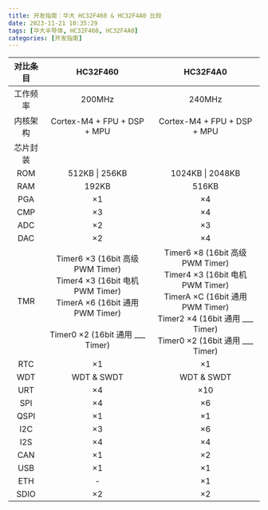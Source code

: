 ```yaml
---
title: 开发指南：华大 HC32F460 & HC32F4A0 比较
date: 2023-11-21 10:35:29
tags: [华大半导体, HC32F460, HC32F4A0]
categories: [开发指南]
---
```


| 对比条目 |                                                                      HC32F460                                                                       |                                                                                          HC32F4A0                                                                                          |
| :------: | :-------------------------------------------------------------------------------------------------------------------------------------------------: | :----------------------------------------------------------------------------------------------------------------------------------------------------------------------------------------: |
| 工作频率 |                                                                       200MHz                                                                        |                                                                                           240MHz                                                                                           |
| 内核架构 |                                                             Cortex-M4 + FPU + DSP + MPU                                                             |                                                                                Cortex-M4 + FPU + DSP + MPU                                                                                 |
| 芯片封装 |                                                                                                                                                     |                                                                                                                                                                                            |
|   ROM    |                                                                   512KB \| 256KB                                                                    |                                                                                      1024KB \| 2048KB                                                                                      |
|   RAM    |                                                                        192KB                                                                        |                                                                                           516KB                                                                                            |
|   PGA    |                                                                         ×1                                                                          |                                                                                             ×4                                                                                             |
|   CMP    |                                                                         ×3                                                                          |                                                                                             ×4                                                                                             |
|   ADC    |                                                                         ×2                                                                          |                                                                                             ×3                                                                                             |
|   DAC    |                                                                         ×2                                                                          |                                                                                             ×4                                                                                             |
|   TMR    | Timer6 ×3 (16bit 高级 PWM Timer)<br>Timer4 ×3 (16bit 电机 PWM Timer)<br>TimerA ×6 (16bit 通用 PWM Timer)<br><br>Timer0 ×2 (16bit 通用 \_\_\_ Timer) | Timer6  ×8 (16bit 高级 PWM Timer)<br>Timer4  ×3 (16bit 电机 PWM Timer)<br>TimerA ×C (16bit 通用 PWM Timer)<br>Timer2  ×4 (16bit 通用 \_\_\_ Timer)<br>Timer0  ×2 (16bit 通用 \_\_\_ Timer) |
|   RTC    |                                                                         ×1                                                                          |                                                                                             ×1                                                                                             |
|   WDT    |                                                                     WDT & SWDT                                                                      |                                                                                         WDT & SWDT                                                                                         |
|   URT    |                                                                         ×4                                                                          |                                                                                            ×10                                                                                             |
|   SPI    |                                                                         ×4                                                                          |                                                                                             ×6                                                                                             |
|   QSPI   |                                                                         ×1                                                                          |                                                                                             ×1                                                                                             |
|   I2C    |                                                                         ×3                                                                          |                                                                                             ×6                                                                                             |
|   I2S    |                                                                         ×4                                                                          |                                                                                             ×4                                                                                             |
|   CAN    |                                                                         ×1                                                                          |                                                                                             ×2                                                                                             |
|   USB    |                                                                         ×1                                                                          |                                                                                             ×1                                                                                             |
|   ETH    |                                                                          -                                                                          |                                                                                             ×1                                                                                             |
|   SDIO   |                                                                         ×2                                                                          |                                                                                             ×2                                                                                             |
